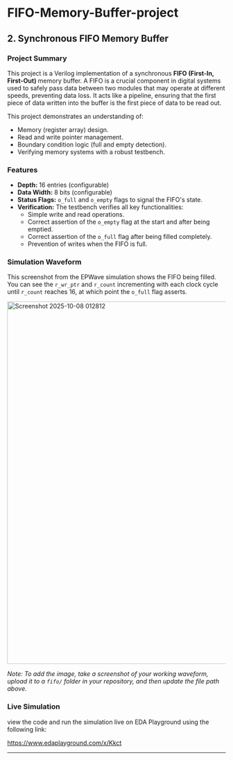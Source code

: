 # FIFO-Memory-Buffer-project

## 2. Synchronous FIFO Memory Buffer

### Project Summary
This project is a Verilog implementation of a synchronous **FIFO (First-In, First-Out)** memory buffer. A FIFO is a crucial component in digital systems used to safely pass data between two modules that may operate at different speeds, preventing data loss. It acts like a pipeline, ensuring that the first piece of data written into the buffer is the first piece of data to be read out.

This project demonstrates an understanding of:
* Memory (register array) design.
* Read and write pointer management.
* Boundary condition logic (full and empty detection).
* Verifying memory systems with a robust testbench.

### Features
* **Depth:** 16 entries (configurable)
* **Data Width:** 8 bits (configurable)
* **Status Flags:** `o_full` and `o_empty` flags to signal the FIFO's state.
* **Verification:** The testbench verifies all key functionalities:
    * Simple write and read operations.
    * Correct assertion of the `o_empty` flag at the start and after being emptied.
    * Correct assertion of the `o_full` flag after being filled completely.
    * Prevention of writes when the FIFO is full.

### Simulation Waveform
This screenshot from the EPWave simulation shows the FIFO being filled. You can see the `r_wr_ptr` and `r_count` incrementing with each clock cycle until `r_count` reaches 16, at which point the `o_full` flag asserts.

<img width="1887" height="835" alt="Screenshot 2025-10-08 012812" src="https://github.com/user-attachments/assets/f123477b-c37e-46b2-99b2-c46e011ce643" />


*Note: To add the image, take a screenshot of your working waveform, upload it to a `fifo/` folder in your repository, and then update the file path above.*

### Live Simulation
 view the code and run the simulation live on EDA Playground using the following link:

https://www.edaplayground.com/x/Kkct

---

